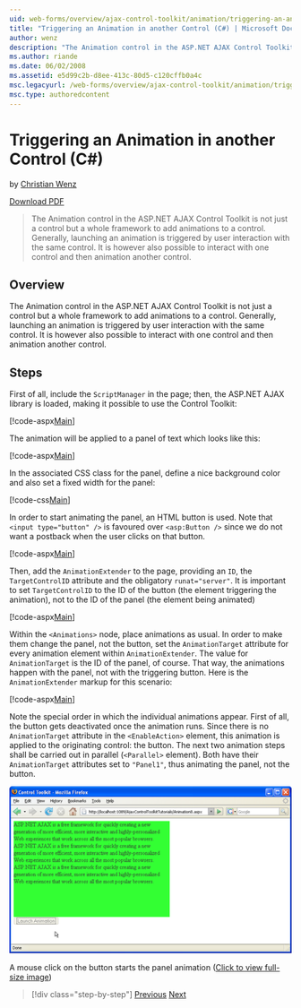 ```yaml
---
uid: web-forms/overview/ajax-control-toolkit/animation/triggering-an-animation-in-another-control-cs
title: "Triggering an Animation in another Control (C#) | Microsoft Docs"
author: wenz
description: "The Animation control in the ASP.NET AJAX Control Toolkit is not just a control but a whole framework to add animations to a control. Generally, launching an... (C#)"
ms.author: riande
ms.date: 06/02/2008
ms.assetid: e5d99c2b-d8ee-413c-80d5-c120cffb0a4c
msc.legacyurl: /web-forms/overview/ajax-control-toolkit/animation/triggering-an-animation-in-another-control-cs
msc.type: authoredcontent
---
```

# Triggering an Animation in another Control (C#)

by [Christian Wenz](https://github.com/wenz)

[Download PDF](https://download.microsoft.com/download/6/7/1/6718d452-ff89-4d3f-a90e-c74ec2d636a3/animation8CS.pdf)

> The Animation control in the ASP.NET AJAX Control Toolkit is not just a control but a whole framework to add animations to a control. Generally, launching an animation is triggered by user interaction with the same control. It is however also possible to interact with one control and then animation another control.

## Overview

The Animation control in the ASP.NET AJAX Control Toolkit is not just a control but a whole framework to add animations to a control. Generally, launching an animation is triggered by user interaction with the same control. It is however also possible to interact with one control and then animation another control.

## Steps

First of all, include the `ScriptManager` in the page; then, the ASP.NET AJAX library is loaded, making it possible to use the Control Toolkit:

[!code-aspx[Main](triggering-an-animation-in-another-control-cs/samples/sample1.aspx)]

The animation will be applied to a panel of text which looks like this:

[!code-aspx[Main](triggering-an-animation-in-another-control-cs/samples/sample2.aspx)]

In the associated CSS class for the panel, define a nice background color and also set a fixed width for the panel:

[!code-css[Main](triggering-an-animation-in-another-control-cs/samples/sample3.css)]

In order to start animating the panel, an HTML button is used. Note that `<input type="button" />` is favoured over `<asp:Button />` since we do not want a postback when the user clicks on that button.

[!code-aspx[Main](triggering-an-animation-in-another-control-cs/samples/sample4.aspx)]

Then, add the `AnimationExtender` to the page, providing an `ID`, the `TargetControlID` attribute and the obligatory `runat="server"`. It is important to set `TargetControlID` to the ID of the button (the element triggering the animation), not to the ID of the panel (the element being animated)

[!code-aspx[Main](triggering-an-animation-in-another-control-cs/samples/sample5.aspx)]

Within the `<Animations>` node, place animations as usual. In order to make them change the panel, not the button, set the `AnimationTarget` attribute for every animation element within `AnimationExtender`. The value for `AnimationTarget` is the ID of the panel, of course. That way, the animations happen with the panel, not with the triggering button. Here is the `AnimationExtender` markup for this scenario:

[!code-aspx[Main](triggering-an-animation-in-another-control-cs/samples/sample6.aspx)]

Note the special order in which the individual animations appear. First of all, the button gets deactivated once the animation runs. Since there is no `AnimationTarget` attribute in the `<EnableAction>` element, this animation is applied to the originating control: the button. The next two animation steps shall be carried out in parallel (`<Parallel>` element). Both have their `AnimationTarget` attributes set to `"Panel1"`, thus animating the panel, not the button.

[![A mouse click on the button starts the panel animation](triggering-an-animation-in-another-control-cs/_static/image2.png)](triggering-an-animation-in-another-control-cs/_static/image1.png)

A mouse click on the button starts the panel animation ([Click to view full-size image](triggering-an-animation-in-another-control-cs/_static/image3.png))

> [!div class="step-by-step"]
> [Previous](disabling-actions-during-animation-cs.md)
> [Next](modifying-animations-from-the-server-side-cs.md)
